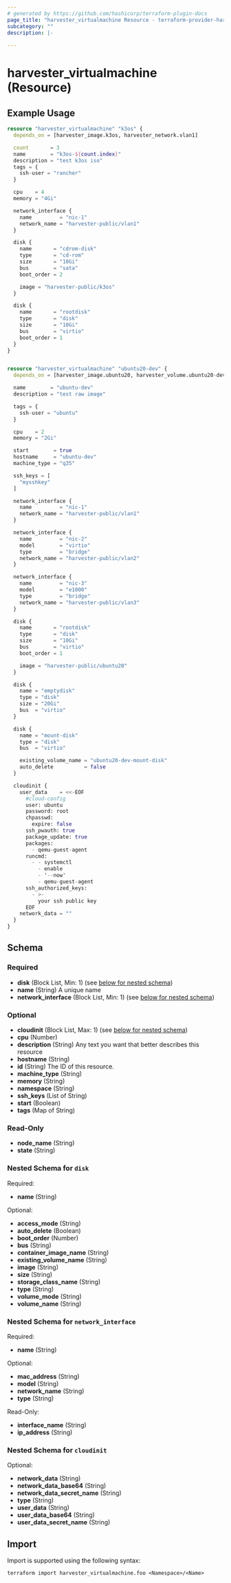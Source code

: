 ```yaml
---
# generated by https://github.com/hashicorp/terraform-plugin-docs
page_title: "harvester_virtualmachine Resource - terraform-provider-harvester"
subcategory: ""
description: |-
  
---
```


# harvester_virtualmachine (Resource)



## Example Usage

```terraform
resource "harvester_virtualmachine" "k3os" {
  depends_on = [harvester_image.k3os, harvester_network.vlan1]

  count       = 3
  name        = "k3os-${count.index}"
  description = "test k3os iso"
  tags = {
    ssh-user = "rancher"
  }

  cpu    = 4
  memory = "4Gi"

  network_interface {
    name         = "nic-1"
    network_name = "harvester-public/vlan1"
  }

  disk {
    name       = "cdrom-disk"
    type       = "cd-rom"
    size       = "10Gi"
    bus        = "sata"
    boot_order = 2

    image = "harvester-public/k3os"
  }

  disk {
    name       = "rootdisk"
    type       = "disk"
    size       = "10Gi"
    bus        = "virtio"
    boot_order = 1
  }
}


resource "harvester_virtualmachine" "ubuntu20-dev" {
  depends_on = [harvester_image.ubuntu20, harvester_volume.ubuntu20-dev-mount-disk, harvester_network.vlan1, harvester_network.vlan2, harvester_network.vlan3]

  name        = "ubuntu-dev"
  description = "test raw image"

  tags = {
    ssh-user = "ubuntu"
  }

  cpu    = 2
  memory = "2Gi"

  start        = true
  hostname     = "ubuntu-dev"
  machine_type = "q35"

  ssh_keys = [
    "mysshkey"
  ]

  network_interface {
    name         = "nic-1"
    network_name = "harvester-public/vlan1"
  }

  network_interface {
    name         = "nic-2"
    model        = "virtio"
    type         = "bridge"
    network_name = "harvester-public/vlan2"
  }

  network_interface {
    name         = "nic-3"
    model        = "e1000"
    type         = "bridge"
    network_name = "harvester-public/vlan3"
  }

  disk {
    name       = "rootdisk"
    type       = "disk"
    size       = "10Gi"
    bus        = "virtio"
    boot_order = 1

    image = "harvester-public/ubuntu20"
  }

  disk {
    name = "emptydisk"
    type = "disk"
    size = "20Gi"
    bus  = "virtio"
  }

  disk {
    name = "mount-disk"
    type = "disk"
    bus  = "virtio"

    existing_volume_name = "ubuntu20-dev-mount-disk"
    auto_delete          = false
  }

  cloudinit {
    user_data    = <<-EOF
      #cloud-config
      user: ubuntu
      password: root
      chpasswd:
        expire: false
      ssh_pwauth: true
      package_update: true
      packages:
        - qemu-guest-agent
      runcmd:
        - - systemctl
          - enable
          - '--now'
          - qemu-guest-agent
      ssh_authorized_keys:
        - >-
          your ssh public key
      EOF
    network_data = ""
  }
}
```

<!-- schema generated by tfplugindocs -->
## Schema

### Required

- **disk** (Block List, Min: 1) (see [below for nested schema](#nestedblock--disk))
- **name** (String) A unique name
- **network_interface** (Block List, Min: 1) (see [below for nested schema](#nestedblock--network_interface))

### Optional

- **cloudinit** (Block List, Max: 1) (see [below for nested schema](#nestedblock--cloudinit))
- **cpu** (Number)
- **description** (String) Any text you want that better describes this resource
- **hostname** (String)
- **id** (String) The ID of this resource.
- **machine_type** (String)
- **memory** (String)
- **namespace** (String)
- **ssh_keys** (List of String)
- **start** (Boolean)
- **tags** (Map of String)

### Read-Only

- **node_name** (String)
- **state** (String)

<a id="nestedblock--disk"></a>
### Nested Schema for `disk`

Required:

- **name** (String)

Optional:

- **access_mode** (String)
- **auto_delete** (Boolean)
- **boot_order** (Number)
- **bus** (String)
- **container_image_name** (String)
- **existing_volume_name** (String)
- **image** (String)
- **size** (String)
- **storage_class_name** (String)
- **type** (String)
- **volume_mode** (String)
- **volume_name** (String)


<a id="nestedblock--network_interface"></a>
### Nested Schema for `network_interface`

Required:

- **name** (String)

Optional:

- **mac_address** (String)
- **model** (String)
- **network_name** (String)
- **type** (String)

Read-Only:

- **interface_name** (String)
- **ip_address** (String)


<a id="nestedblock--cloudinit"></a>
### Nested Schema for `cloudinit`

Optional:

- **network_data** (String)
- **network_data_base64** (String)
- **network_data_secret_name** (String)
- **type** (String)
- **user_data** (String)
- **user_data_base64** (String)
- **user_data_secret_name** (String)

## Import

Import is supported using the following syntax:

```shell
terraform import harvester_virtualmachine.foo <Namespace>/<Name>
```
